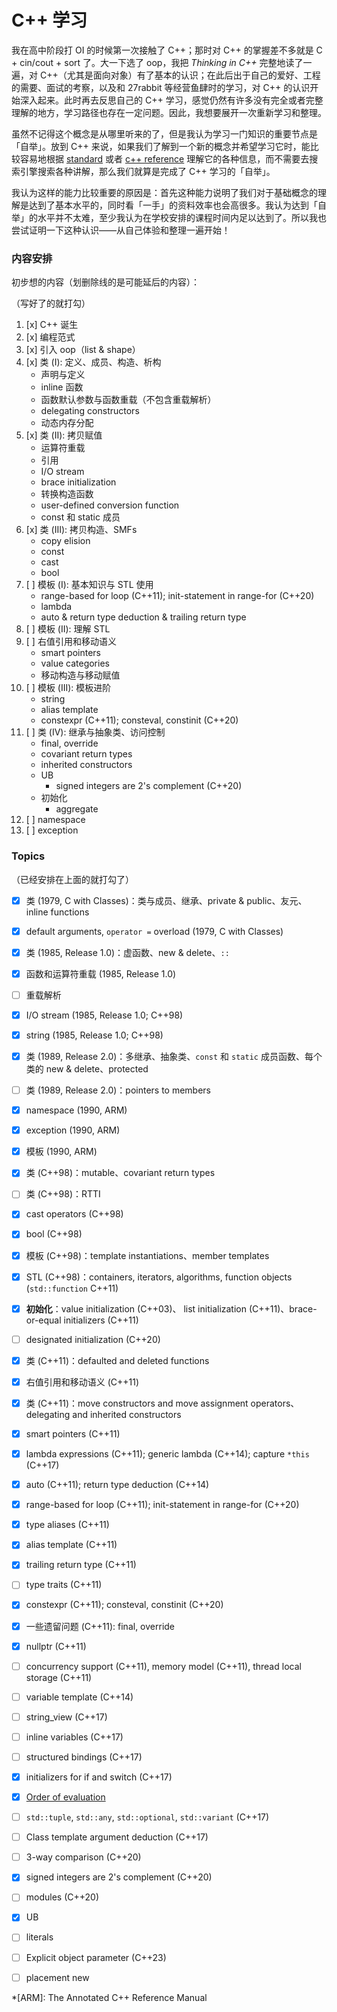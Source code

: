 # C++ 学习

我在高中阶段打 OI 的时候第一次接触了 C++；那时对 C++ 的掌握差不多就是 C + cin/cout + sort 了。大一下选了 oop，我把 _Thinking in C++_ 完整地读了一遍，对 C++（尤其是面向对象）有了基本的认识；在此后出于自己的爱好、工程的需要、面试的考察，以及和 27rabbit 等经营鱼肆时的学习，对 C++ 的认识开始深入起来。此时再去反思自己的 C++ 学习，感觉仍然有许多没有完全或者完整理解的地方，学习路径也存在一定问题。因此，我想要展开一次重新学习和整理。

虽然不记得这个概念是从哪里听来的了，但是我认为学习一门知识的重要节点是「自举」。放到 C++ 来说，如果我们了解到一个新的概念并希望学习它时，能比较容易地根据 [standard](https://timsong-cpp.github.io/cppwp/n4868/) 或者 [c++ reference](https://en.cppreference.com/w/) 理解它的各种信息，而不需要去搜索引擎搜索各种讲解，那么我们就算是完成了 C++ 学习的「自举」。

我认为这样的能力比较重要的原因是：首先这种能力说明了我们对于基础概念的理解是达到了基本水平的，同时看「一手」的资料效率也会高很多。我认为达到「自举」的水平并不太难，至少我认为在学校安排的课程时间内足以达到了。所以我也尝试证明一下这种认识——从自己体验和整理一遍开始！

### 内容安排

初步想的内容（划删除线的是可能延后的内容）：

（写好了的就打勾）

1. [x] C++ 诞生
2. [x] 编程范式
3. [x] 引入 oop（list & shape）
4. [x] 类 (I): 定义、成员、构造、析构
    - 声明与定义
    - inline 函数
    - 函数默认参数与函数重载（不包含重载解析）
    - delegating constructors
    - 动态内存分配
5. [x] 类 (II): 拷贝赋值
    - 运算符重载
    - 引用
    - I/O stream
    - brace initialization
    - 转换构造函数
    - user-defined conversion function
    - const 和 static 成员
6. [x] 类 (III): 拷贝构造、SMFs
    - copy elision
    - const
    - cast
    - bool
7. [ ] 模板 (I): 基本知识与 STL 使用
    - range-based for loop (C++11); init-statement in range-for (C++20)
    - lambda
    - auto & return type deduction & trailing return type
8. [ ] 模板 (II): 理解 STL
9. [ ] 右值引用和移动语义
    - smart pointers
    - value categories
    - 移动构造与移动赋值
10. [ ] 模板 (III): 模板进阶
    - string
    - alias template
    - constexpr (C++11); consteval, constinit (C++20)
11. [ ] 类 (IV): 继承与抽象类、访问控制
    - final, override
    - covariant return types
    - inherited constructors
    - UB
        - signed integers are 2's complement (C++20)
    - 初始化
        - aggregate
12. [ ] namespace
13. [ ] exception

### Topics

（已经安排在上面的就打勾了）

- [x] 类 (1979, C with Classes)：类与成员、继承、private & public、友元、inline functions
- [x] default arguments, `operator =` overload (1979, C with Classes)
- [x] 类 (1985, Release 1.0)：虚函数、new & delete、`::`
- [x] 函数和运算符重载 (1985, Release 1.0)
- [ ] 重载解析
- [x] I/O stream (1985, Release 1.0; C++98)
- [x] string (1985, Release 1.0; C++98)
- [x] 类 (1989, Release 2.0)：多继承、抽象类、`const` 和 `static` 成员函数、每个类的 new & delete、protected
- [ ] 类 (1989, Release 2.0)：pointers to members
- [x] namespace (1990, ARM)
- [x] exception (1990, ARM)
- [x] 模板 (1990, ARM)
- [x] 类 (C++98)：mutable、covariant return types
- [ ] 类 (C++98)：RTTI
- [x] cast operators (C++98)
- [x] bool (C++98)
- [x] 模板 (C++98)：template instantiations、member templates
- [x] STL (C++98)：containers, iterators, algorithms, function objects (`std::function` C++11)
- [x] **初始化**：value initialization (C++03)、
list initialization (C++11)、brace-or-equal initializers (C++11)
- [ ] designated initialization (C++20)
- [x] 类 (C++11)：defaulted and deleted functions
- [x] 右值引用和移动语义 (C++11)
- [x] 类 (C++11)：move constructors and move assignment operators、delegating and inherited constructors
- [x] smart pointers (C++11)
- [x] lambda expressions (C++11); generic lambda (C++14); capture `*this` (C++17)
- [x] auto (C++11); return type deduction (C++14)
- [x] range-based for loop (C++11); init-statement in range-for (C++20)
- [x] type aliases (C++11)
- [x] alias template (C++11)
- [x] trailing return type (C++11)
- [ ] type traits (C++11)
- [x] constexpr (C++11); consteval, constinit (C++20)
- [x] 一些遗留问题 (C++11): final, override
- [x] nullptr (C++11)
- [ ] concurrency support (C++11), memory model (C++11), thread local storage (C++11)
- [ ] variable template (C++14)
- [ ] string_view (C++17)
- [ ] inline variables (C++17)
- [ ] structured bindings (C++17)
- [x] initializers for if and switch (C++17)
- [x] [Order of evaluation](https://en.cppreference.com/w/cpp/language/eval_order)
- [ ] `std::tuple`, `std::any`, `std::optional`, `std::variant` (C++17)
- [ ] Class template argument deduction (C++17)
- [ ] 3-way comparison (C++20)
- [x] signed integers are 2's complement (C++20)
- [ ] modules (C++20)
- [x] UB
- [ ] literals
- [ ] Explicit object parameter (C++23)
- [ ] placement new


*[ARM]: The Annotated C++ Reference Manual